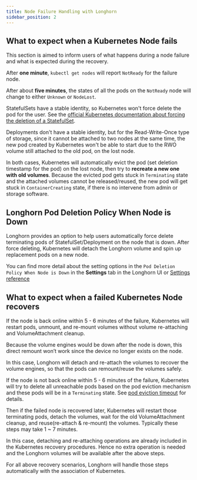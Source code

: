 ```yaml
---
title: Node Failure Handling with Longhorn
sidebar_position: 2
---
```


## What to expect when a Kubernetes Node fails

This section is aimed to inform users of what happens during a node failure and what is expected during the recovery.

After **one minute**, `kubectl get nodes` will report `NotReady` for the failure node.

After about **five minutes**, the states of all the pods on the `NotReady` node will change to either `Unknown` or `NodeLost`.

StatefulSets have a stable identity, so Kubernetes won't force delete the pod for the user. See the [official Kubernetes documentation about forcing the deletion of a StatefulSet](https://kubernetes.io/docs/tasks/run-application/force-delete-stateful-set-pod/).

Deployments don't have a stable identity, but for the Read-Write-Once type of storage, since it cannot be attached to two nodes at the same time, the new pod created by Kubernetes won't be able to start due to the RWO volume still attached to the old pod, on the lost node.

In both cases, Kubernetes will automatically evict the pod (set deletion timestamp for the pod) on the lost node, then try to **recreate a new one with old volumes**. Because the evicted pod gets stuck in `Terminating` state and the attached volumes cannot be released/reused, the new pod will get stuck in `ContainerCreating` state, if there is no intervene from admin or storage software.

## Longhorn Pod Deletion Policy When Node is Down

Longhorn provides an option to help users automatically force delete terminating pods of StatefulSet/Deployment on the node that is down. After force deleting, Kubernetes will detach the Longhorn volume and spin up replacement pods on a new node.

You can find more detail about the setting options in the `Pod Deletion Policy When Node is Down` in the **Settings** tab in the Longhorn UI or [Settings reference](../references/settings#pod-deletion-policy-when-node-is-down)

## What to expect when a failed Kubernetes Node recovers

If the node is back online within 5 - 6 minutes of the failure, Kubernetes will restart pods, unmount, and re-mount volumes without volume re-attaching and VolumeAttachment cleanup.

Because the volume engines would be down after the node is down, this direct remount won’t work since the device no longer exists on the node.

In this case, Longhorn will detach and re-attach the volumes to recover the volume engines, so that the pods can remount/reuse the volumes safely.

If the node is not back online within 5 - 6 minutes of the failure, Kubernetes will try to delete all unreachable pods based on the pod eviction mechanism and these pods will be in a `Terminating` state. See [pod eviction timeout](https://kubernetes.io/docs/concepts/architecture/nodes#condition) for details.

Then if the failed node is recovered later, Kubernetes will restart those terminating pods, detach the volumes, wait for the old VolumeAttachment cleanup, and reuse(re-attach & re-mount) the volumes. Typically these steps may take 1 ~ 7 minutes.

In this case, detaching and re-attaching operations are already included in the Kubernetes recovery procedures. Hence no extra operation is needed and the Longhorn volumes will be available after the above steps.

For all above recovery scenarios, Longhorn will handle those steps automatically with the association of Kubernetes.
